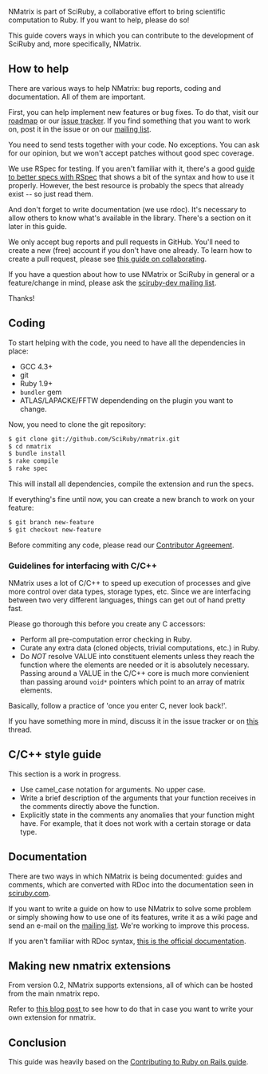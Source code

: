 NMatrix is part of SciRuby, a collaborative effort to bring scientific
computation to Ruby. If you want to help, please do so!

This guide covers ways in which you can contribute to the development
of SciRuby and, more specifically, NMatrix.

## How to help

There are various ways to help NMatrix: bug reports, coding and
documentation. All of them are important.

First, you can help implement new features or bug fixes. To do that,
visit our [roadmap](https://github.com/SciRuby/nmatrix/wiki/Roadmap)
or our [issue tracker][2]. If you find something that you want to work
on, post it in the issue or on our [mailing list][1].

You need to send tests together with your code. No exceptions. You can
ask for our opinion, but we won't accept patches without good spec
coverage.

We use RSpec for testing. If you aren't familiar with it, there's a
good [guide to better specs with RSpec](http://betterspecs.org/) that
shows a bit of the syntax and how to use it properly.  However, the
best resource is probably the specs that already exist -- so just read
them.

And don't forget to write documentation (we use rdoc). It's necessary
to allow others to know what's available in the library. There's a
section on it later in this guide.

We only accept bug reports and pull requests in GitHub. You'll need to
create a new (free) account if you don't have one already. To learn
how to create a pull request, please see
[this guide on collaborating](https://help.github.com/categories/63/articles).

If you have a question about how to use NMatrix or SciRuby in general
or a feature/change in mind, please ask the
[sciruby-dev mailing list][1].

Thanks!

## Coding

To start helping with the code, you need to have all the dependencies in place:

- GCC 4.3+
- git
- Ruby 1.9+
- `bundler` gem
- ATLAS/LAPACKE/FFTW dependending on the plugin you want to change.

Now, you need to clone the git repository:

```bash
$ git clone git://github.com/SciRuby/nmatrix.git
$ cd nmatrix
$ bundle install
$ rake compile
$ rake spec
```

This will install all dependencies, compile the extension and run the
specs.

If everything's fine until now, you can create a new branch to work on
your feature:

```bash
$ git branch new-feature
$ git checkout new-feature
```

Before commiting any code, please read our
[Contributor Agreement](http://github.com/SciRuby/sciruby/wiki/Contributor-Agreement).

### Guidelines for interfacing with C/C++

NMatrix uses a lot of C/C++ to speed up execution of processes and
give more control over data types, storage types, etc. Since we are
interfacing between two very different languages, things can get out
of hand pretty fast.

Please go thorough this before you create any C accessors:

* Perform all pre-computation error checking in Ruby.
* Curate any extra data (cloned objects, trivial computations, etc.) in Ruby.
* Do _NOT_ resolve VALUE into constituent elements unless they reach
  the function where the elements are needed or it is absolutely
  necessary. Passing around a VALUE in the C/C++ core is much more
  convienient than passing around `void*` pointers which point to an
  array of matrix elements.

Basically, follow a practice of 'once you enter C, never look back!'.

If you have something more in mind, discuss it in the issue tracker or
on
[this](https://groups.google.com/forum/#!topic/sciruby-dev/OJxhrGG309o)
thread.

## C/C++ style guide

This section is a work in progress.

* Use camel_case notation for arguments. No upper case.
* Write a brief description of the arguments that your function
  receives in the comments directly above the function.
* Explicitly state in the comments any anomalies that your function
  might have. For example, that it does not work with a certain
  storage or data type.

## Documentation

There are two ways in which NMatrix is being documented: guides and
comments, which are converted with RDoc into the documentation seen in
[sciruby.com](http://sciruby.com).

If you want to write a guide on how to use NMatrix to solve some
problem or simply showing how to use one of its features, write it as
a wiki page and send an e-mail on the [mailing list][1]. We're working
to improve this process.

If you aren't familiar with RDoc syntax,
[this is the official documentation](http://docs.seattlerb.org/rdoc/RDoc/Markup.html).

## Making new nmatrix extensions

From version 0.2, NMatrix supports extensions, all of which can be
hosted from the main nmatrix repo.

Refer to
[this blog post ](http://wlevine.github.io/2015/06/15/releasing-multiple-gems-with-c-extensions-from-the-same-repository.html)
to see how to do that in case you want to write your own extension for
nmatrix.

## Conclusion

This guide was heavily based on the
[Contributing to Ruby on Rails guide](http://edgeguides.rubyonrails.org/contributing_to_ruby_on_rails.html).

[1]: https://groups.google.com/forum/?fromgroups#!forum/sciruby-dev
[2]: https://github.com/sciruby/nmatrix/issues?sort=created&state=open
